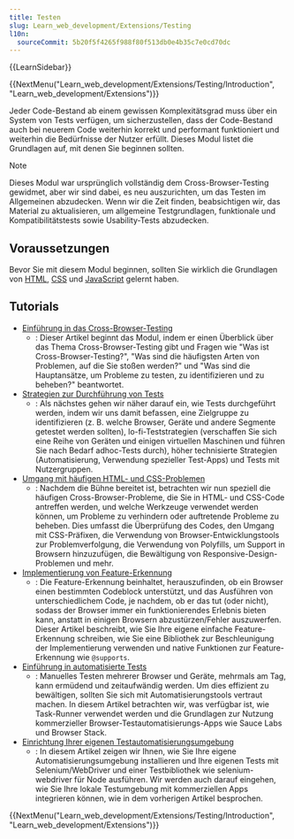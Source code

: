 ```yaml
---
title: Testen
slug: Learn_web_development/Extensions/Testing
l10n:
  sourceCommit: 5b20f5f4265f988f80f513db0e4b35c7e0cd70dc
---
```


{{LearnSidebar}}

{{NextMenu("Learn_web_development/Extensions/Testing/Introduction", "Learn_web_development/Extensions")}}

Jeder Code-Bestand ab einem gewissen Komplexitätsgrad muss über ein System von Tests verfügen, um sicherzustellen, dass der Code-Bestand auch bei neuerem Code weiterhin korrekt und performant funktioniert und weiterhin die Bedürfnisse der Nutzer erfüllt. Dieses Modul listet die Grundlagen auf, mit denen Sie beginnen sollten.

> [!NOTE]
> Dieses Modul war ursprünglich vollständig dem Cross-Browser-Testing gewidmet, aber wir sind dabei, es neu auszurichten, um das Testen im Allgemeinen abzudecken. Wenn wir die Zeit finden, beabsichtigen wir, das Material zu aktualisieren, um allgemeine Testgrundlagen, funktionale und Kompatibilitätstests sowie Usability-Tests abzudecken.

## Voraussetzungen

Bevor Sie mit diesem Modul beginnen, sollten Sie wirklich die Grundlagen von [HTML](/de/docs/Learn_web_development/Core/Structuring_content), [CSS](/de/docs/Learn_web_development/Core/Styling_basics) und [JavaScript](/de/docs/Learn_web_development/Core/Scripting) gelernt haben.

## Tutorials

- [Einführung in das Cross-Browser-Testing](/de/docs/Learn_web_development/Extensions/Testing/Introduction)
  - : Dieser Artikel beginnt das Modul, indem er einen Überblick über das Thema Cross-Browser-Testing gibt und Fragen wie "Was ist Cross-Browser-Testing?", "Was sind die häufigsten Arten von Problemen, auf die Sie stoßen werden?" und "Was sind die Hauptansätze, um Probleme zu testen, zu identifizieren und zu beheben?" beantwortet.
- [Strategien zur Durchführung von Tests](/de/docs/Learn_web_development/Extensions/Testing/Testing_strategies)
  - : Als nächstes gehen wir näher darauf ein, wie Tests durchgeführt werden, indem wir uns damit befassen, eine Zielgruppe zu identifizieren (z. B. welche Browser, Geräte und andere Segmente getestet werden sollten), lo-fi-Teststrategien (verschaffen Sie sich eine Reihe von Geräten und einigen virtuellen Maschinen und führen Sie nach Bedarf adhoc-Tests durch), höher technisierte Strategien (Automatisierung, Verwendung spezieller Test-Apps) und Tests mit Nutzergruppen.
- [Umgang mit häufigen HTML- und CSS-Problemen](/de/docs/Learn_web_development/Extensions/Testing/HTML_and_CSS)
  - : Nachdem die Bühne bereitet ist, betrachten wir nun speziell die häufigen Cross-Browser-Probleme, die Sie in HTML- und CSS-Code antreffen werden, und welche Werkzeuge verwendet werden können, um Probleme zu verhindern oder auftretende Probleme zu beheben. Dies umfasst die Überprüfung des Codes, den Umgang mit CSS-Präfixen, die Verwendung von Browser-Entwicklungstools zur Problemverfolgung, die Verwendung von Polyfills, um Support in Browsern hinzuzufügen, die Bewältigung von Responsive-Design-Problemen und mehr.
- [Implementierung von Feature-Erkennung](/de/docs/Learn_web_development/Extensions/Testing/Feature_detection)
  - : Die Feature-Erkennung beinhaltet, herauszufinden, ob ein Browser einen bestimmten Codeblock unterstützt, und das Ausführen von unterschiedlichem Code, je nachdem, ob er das tut (oder nicht), sodass der Browser immer ein funktionierendes Erlebnis bieten kann, anstatt in einigen Browsern abzustürzen/Fehler auszuwerfen. Dieser Artikel beschreibt, wie Sie Ihre eigene einfache Feature-Erkennung schreiben, wie Sie eine Bibliothek zur Beschleunigung der Implementierung verwenden und native Funktionen zur Feature-Erkennung wie `@supports`.
- [Einführung in automatisierte Tests](/de/docs/Learn_web_development/Extensions/Testing/Automated_testing)
  - : Manuelles Testen mehrerer Browser und Geräte, mehrmals am Tag, kann ermüdend und zeitaufwändig werden. Um dies effizient zu bewältigen, sollten Sie sich mit Automatisierungstools vertraut machen. In diesem Artikel betrachten wir, was verfügbar ist, wie Task-Runner verwendet werden und die Grundlagen zur Nutzung kommerzieller Browser-Testautomatisierungs-Apps wie Sauce Labs und Browser Stack.
- [Einrichtung Ihrer eigenen Testautomatisierungsumgebung](/de/docs/Learn_web_development/Extensions/Testing/Your_own_automation_environment)
  - : In diesem Artikel zeigen wir Ihnen, wie Sie Ihre eigene Automatisierungsumgebung installieren und Ihre eigenen Tests mit Selenium/WebDriver und einer Testbibliothek wie selenium-webdriver für Node ausführen. Wir werden auch darauf eingehen, wie Sie Ihre lokale Testumgebung mit kommerziellen Apps integrieren können, wie in dem vorherigen Artikel besprochen.

{{NextMenu("Learn_web_development/Extensions/Testing/Introduction", "Learn_web_development/Extensions")}}
